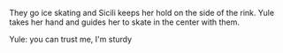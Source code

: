 They go ice skating and Sicili keeps her hold on the side of the rink. Yule takes her hand and guides her to skate in the center with them.

Yule: you can trust me, I'm sturdy